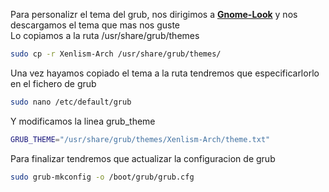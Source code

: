 Para personalizr el tema del grub, nos dirigimos a **[Gnome-Look](https://www.gnome-look.org/s/Gnome/browse/)** y nos descargamos el tema que mas nos guste  
Lo copiamos a la ruta /usr/share/grub/themes
```bash
sudo cp -r Xenlism-Arch /usr/share/grub/themes/
```
Una vez hayamos copiado el tema a la ruta tendremos que especificarlorlo en el fichero de grub
```bash
sudo nano /etc/default/grub
```
Y modificamos la linea grub_theme
```bash
GRUB_THEME="/usr/share/grub/themes/Xenlism-Arch/theme.txt"
```
Para finalizar tendremos que actualizar la configuracion de grub
```bash
sudo grub-mkconfig -o /boot/grub/grub.cfg
```
